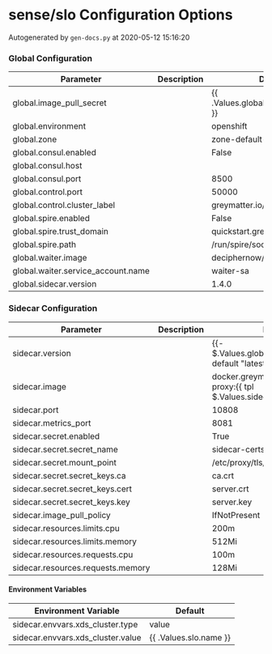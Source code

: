 # sense/slo Configuration Options

Autogenerated by `gen-docs.py` at 2020-05-12 15:16:20

### Global Configuration

| Parameter                          | Description | Default                                |
| ---------------------------------- | ----------- | -------------------------------------- |
| global.image_pull_secret           |             | {{ .Values.global.image_pull_secret }} |
| global.environment                 |             | openshift                              |
| global.zone                        |             | zone-default-zone                      |
| global.consul.enabled              |             | False                                  |
| global.consul.host                 |             |                                        |
| global.consul.port                 |             | 8500                                   |
| global.control.port                |             | 50000                                  |
| global.control.cluster_label       |             | greymatter.io/control                  |
| global.spire.enabled               |             | False                                  |
| global.spire.trust_domain          |             | quickstart.greymatter.io               |
| global.spire.path                  |             | /run/spire/socket/agent.sock           |
| global.waiter.image                |             | deciphernow/k8s-waiter:latest          |
| global.waiter.service_account.name |             | waiter-sa                              |
| global.sidecar.version             |             | 1.4.0                                  |

### Sidecar Configuration

| Parameter                         | Description | Default                                                                    |
| --------------------------------- | ----------- | -------------------------------------------------------------------------- |
| sidecar.version                   |             | {{- $.Values.global.sidecar.version \| default "latest" }}                 |
| sidecar.image                     |             | docker.greymatter.io/release/gm-proxy:{{ tpl $.Values.sidecar.version $ }} |
| sidecar.port                      |             | 10808                                                                      |
| sidecar.metrics_port              |             | 8081                                                                       |
| sidecar.secret.enabled            |             | True                                                                       |
| sidecar.secret.secret_name        |             | sidecar-certs                                                              |
| sidecar.secret.mount_point        |             | /etc/proxy/tls/sidecar                                                     |
| sidecar.secret.secret_keys.ca     |             | ca.crt                                                                     |
| sidecar.secret.secret_keys.cert   |             | server.crt                                                                 |
| sidecar.secret.secret_keys.key    |             | server.key                                                                 |
| sidecar.image_pull_policy         |             | IfNotPresent                                                               |
| sidecar.resources.limits.cpu      |             | 200m                                                                       |
| sidecar.resources.limits.memory   |             | 512Mi                                                                      |
| sidecar.resources.requests.cpu    |             | 100m                                                                       |
| sidecar.resources.requests.memory |             | 128Mi                                                                      |

#### Environment Variables

| Environment Variable              | Default                |
| --------------------------------- | ---------------------- |
| sidecar.envvars.xds_cluster.type  | value                  |
| sidecar.envvars.xds_cluster.value | {{ .Values.slo.name }} |

